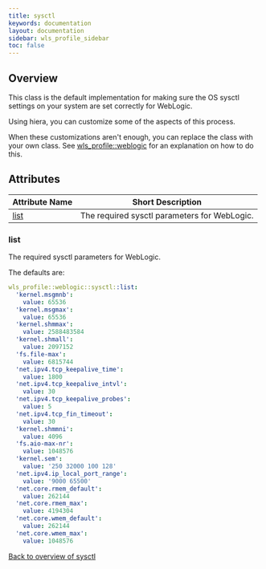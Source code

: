 ```yaml
---
title: sysctl
keywords: documentation
layout: documentation
sidebar: wls_profile_sidebar
toc: false
---
```

## Overview

This class is the default implementation for making sure the OS sysctl settings on your system are set correctly for WebLogic.

Using hiera, you can customize some of the aspects of this process.

When these customizations aren't enough, you can replace the class with your own class. See [wls_profile::weblogic](./weblogic.html) for an explanation on how to do this.




## Attributes



Attribute Name       | Short Description                            |
-------------------- | -------------------------------------------- |
[list](#sysctl_list) | The required sysctl parameters for WebLogic. |




### list<a name='sysctl_list'>



The required sysctl parameters for WebLogic.

The defaults are:

```yaml
wls_profile::weblogic::sysctl::list:
  'kernel.msgmnb':                 
    value: 65536
  'kernel.msgmax':                 
    value: 65536
  'kernel.shmmax':                 
    value: 2588483584
  'kernel.shmall':                 
    value: 2097152
  'fs.file-max':                   
    value: 6815744
  'net.ipv4.tcp_keepalive_time':   
    value: 1800
  'net.ipv4.tcp_keepalive_intvl':  
    value: 30
  'net.ipv4.tcp_keepalive_probes': 
    value: 5
  'net.ipv4.tcp_fin_timeout':      
    value: 30
  'kernel.shmmni':                 
    value: 4096
  'fs.aio-max-nr':                 
    value: 1048576
  'kernel.sem':                    
    value: '250 32000 100 128'
  'net.ipv4.ip_local_port_range':  
    value: '9000 65500'
  'net.core.rmem_default':         
    value: 262144
  'net.core.rmem_max':             
    value: 4194304
  'net.core.wmem_default':         
    value: 262144
  'net.core.wmem_max':             
    value: 1048576

```
[Back to overview of sysctl](#attributes)

